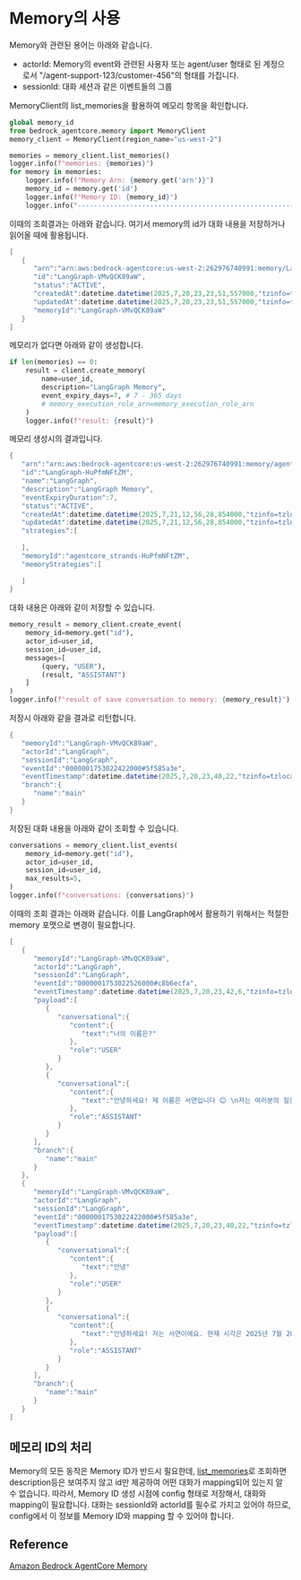 # Memory의 사용

Memory와 관련된 용어는 아래와 같습니다.

- actorId: Memory의 event와 관련된 사용자 또는 agent/user 형태로 된 계정으로서 "/agent-support-123/customer-456"의 형태를 가집니다.
- sessionId: 대화 세션과 같은 이벤트들의 그룹
  
MemoryClient의 list_memories을 활용하여 메모리 항목을 확인합니다.

```python
global memory_id
from bedrock_agentcore.memory import MemoryClient
memory_client = MemoryClient(region_name="us-west-2")

memories = memory_client.list_memories()
logger.info(f"memories: {memories}")
for memory in memories:
    logger.info(f"Memory Arn: {memory.get('arn')}")
    memory_id = memory.get('id')
    logger.info(f"Memory ID: {memory_id}")
    logger.info("--------------------------------------------------------------------")
```

이때의 조회결과는 아래와 같습니다. 여기서 memory의 id가 대화 내용을 저장하거나 읽어올 때에 활용됩니다.

```java
[
   {
      "arn":"arn:aws:bedrock-agentcore:us-west-2:262976740991:memory/LangGraph-VMvQCK89aW",
      "id":"LangGraph-VMvQCK89aW",
      "status":"ACTIVE",
      "createdAt":datetime.datetime(2025,7,20,23,23,51,557000,"tzinfo=tzlocal())",
      "updatedAt":datetime.datetime(2025,7,20,23,23,51,557000,"tzinfo=tzlocal())",
      "memoryId":"LangGraph-VMvQCK89aW"
   }
]
```

메모리가 없다면 아래와 같이 생성합니다.

```python
if len(memories) == 0:
    result = client.create_memory(
        name=user_id,
        description="LangGraph Memory",
        event_expiry_days=7, # 7 - 365 days
        # memory_execution_role_arn=memory_execution_role_arn
    )
    logger.info(f"result: {result}")
```

메모리 생성시의 결과입니다.

```java
{
   "arn":"arn:aws:bedrock-agentcore:us-west-2:262976740991:memory/agentcore_strands-HuPfmNFtZM",
   "id":"LangGraph-HuPfmNFtZM",
   "name":"LangGraph",
   "description":"LangGraph Memory",
   "eventExpiryDuration":7,
   "status":"ACTIVE",
   "createdAt":datetime.datetime(2025,7,21,12,56,28,854000,"tzinfo=tzlocal())",
   "updatedAt":datetime.datetime(2025,7,21,12,56,28,854000,"tzinfo=tzlocal())",
   "strategies":[
      
   ],
   "memoryId":"agentcore_strands-HuPfmNFtZM",
   "memoryStrategies":[
      
   ]
}
```

대화 내용은 아래와 같이 저장할 수 있습니다.

```python
memory_result = memory_client.create_event(
    memory_id=memory.get("id"),
    actor_id=user_id, 
    session_id=user_id, 
    messages=[
        (query, "USER"),
        (result, "ASSISTANT")
    ]
)
logger.info(f"result of save conversation to memory: {memory_result}")
```

저장시 아래와 같을 결과로 리턴합니다.

```java
{
   "memoryId":"LangGraph-VMvQCK89aW",
   "actorId":"LangGraph",
   "sessionId":"LangGraph",
   "eventId":"0000001753022422000#5f585a3e",
   "eventTimestamp":datetime.datetime(2025,7,20,23,40,22,"tzinfo=tzlocal())",
   "branch":{
      "name":"main"
   }
}
```

저장된 대화 내용을 아래와 같이 조회할 수 있습니다.

```python
conversations = memory_client.list_events(
    memory_id=memory.get("id"),
    actor_id=user_id,
    session_id=user_id,
    max_results=5,
)
logger.info(f"conversations: {conversations}")
```

이때의 조회 결과는 아래와 같습니다. 이를 LangGraph에서 활용하기 위해서는 적절한 memory 포맷으로 변경이 필요합니다.

```java
[
   {
      "memoryId":"LangGraph-VMvQCK89aW",
      "actorId":"LangGraph",
      "sessionId":"LangGraph",
      "eventId":"0000001753022526000#c8b6ecfa",
      "eventTimestamp":datetime.datetime(2025,7,20,23,42,6,"tzinfo=tzlocal())",
      "payload":[
         {
            "conversational":{
               "content":{
                  "text":"너의 이름은?"
               },
               "role":"USER"
            }
         },
         {
            "conversational":{
               "content":{
                  "text":"안녕하세요! 제 이름은 서연입니다 😊 \n저는 여러분의 질문에 친근하고 상세하게 답변해드리는 AI 도우미예요. \n무엇을 도와드릴까요?"
               },
               "role":"ASSISTANT"
            }
         }
      ],
      "branch":{
         "name":"main"
      }
   },
   {
      "memoryId":"LangGraph-VMvQCK89aW",
      "actorId":"LangGraph",
      "sessionId":"LangGraph",
      "eventId":"0000001753022422000#5f585a3e",
      "eventTimestamp":datetime.datetime(2025,7,20,23,40,22,"tzinfo=tzlocal())",
      "payload":[
         {
            "conversational":{
               "content":{
                  "text":"안녕"
               },
               "role":"USER"
            }
         },
         {
            "conversational":{
               "content":{
                  "text":"안녕하세요! 저는 서연이에요. 현재 시각은 2025년 7월 20일 23시 40분이네요. 무엇을 도와드릴까요? 날씨 정보, 주식 정보, 도서 검색 등 다양한 정보를 알려드릴 수 있어요. 또한 파일 시스템 관리나 AWS 서비스 작업도 도와드릴 수 있답니다. 어떤 것이 궁금하신가요?"
               },
               "role":"ASSISTANT"
            }
         }
      ],
      "branch":{
         "name":"main"
      }
   }
]
```

## 메모리 ID의 처리

Memory의 모든 동작은 Memory ID가 반드시 필요한데, [list_memories](https://boto3.amazonaws.com/v1/documentation/api/latest/reference/services/bedrock-agentcore-control/client/list_memories.html)로 조회하면 description등은 보여주지 않고 id만 제공하여 어떤 대화가 mapping되어 있는지 알 수 없습니다. 따라서, Memory ID 생성 시점에 config 형태로 저장해서, 대화와 mapping이 필요합니다. 대화는 sessionId와 actorId를 필수로 가지고 있어야 하므로, config에서 이 정보를 Memory ID와 mapping 할 수 있어야 합니다.

## Reference

[Amazon Bedrock AgentCore Memory](https://github.com/awslabs/amazon-bedrock-agentcore-samples/tree/main/01-tutorials/04-AgentCore-memory)
